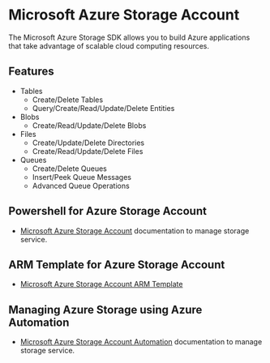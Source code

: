 ﻿# Microsoft Azure Storage Account

 The Microsoft Azure Storage SDK allows you to build Azure applications that take advantage of scalable cloud computing resources.

## Features

- Tables
    - Create/Delete Tables
    - Query/Create/Read/Update/Delete Entities
- Blobs
    - Create/Read/Update/Delete Blobs
- Files
    - Create/Update/Delete Directories
    - Create/Read/Update/Delete Files
- Queues
    - Create/Delete Queues
    - Insert/Peek Queue Messages
    - Advanced Queue Operations

## Powershell for Azure Storage Account

- [Microsoft Azure Storage Account](https://docs.microsoft.com/en-us/azure/storage/common/storage-powershell-guide-full) documentation to manage storage service.

## ARM Template for Azure Storage Account

- [Microsoft Azure Storage Account ARM Template](https://github.com/Azure/azure-quickstart-templates/tree/master/101-storage-account-creat)
    
## Managing Azure Storage using Azure Automation

- [Microsoft Azure Storage Account Automation](https://docs.microsoft.com/en-us/azure/storage/common/storage-manage-with-automation?toc=%2fazure%2fstorage%2fqueues%2ftoc.json) documentation to manage storage service.

